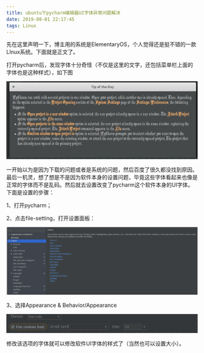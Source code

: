 ```yaml
---
title: ubuntu下pycharm编辑器UI字体异常问题解决
date: 2019-08-01 22:17:45
tags: Linux
---
```


  先在这里声明一下，博主用的系统是ElementaryOS，个人觉得还是挺不错的一款LInux系统。下面就是正文了。

​     打开pycharm后，发现字体十分奇怪（不仅是这里的文字，还包括菜单栏上面的字体也是这种样式），如下图

![1564589687912](ubuntu下pycharm编辑器UI字体异常问题解决/1.png)

​     一开始以为是因为下载的问题或者是系统的问题，然后百度了很久都没找到原因。最后一机灵，想了想是不是因为软件本身的设置问题，毕竟这些字体看起来也像是正常的字体而不是乱码。然后就去设置改变了pycharm这个软件本身的UI字体。下面是设置的步骤：

1、打开pycharm；

2、点击file-setting，打开设置面板：

![1564589687912](ubuntu下pycharm编辑器UI字体异常问题解决/2.png)

3、选择Appearance & Behavior/Appearance

![1564589687912](ubuntu下pycharm编辑器UI字体异常问题解决/3.png)

修改该选项的字体就可以修改软件UI字体的样式了（当然也可以设置大小）。

